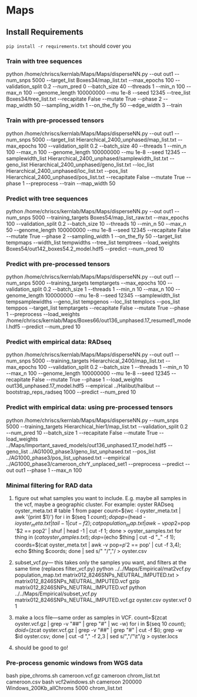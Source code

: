 # Maps

## Install Requirements
`pip install -r requirements.txt` should cover you


### Train with tree sequences
python /home/chriscs/kernlab/Maps/Maps/disperseNN.py --out out1 --num_snps 5000 --target_list Boxes34/map_list.txt --max_epochs 100 --validation_split 0.2 --num_pred 0 --batch_size 40 --threads 1 --min_n 100 --max_n 100 --genome_length 100000000 --mu 1e-8 --seed 12345 --tree_list Boxes34/tree_list.txt --recapitate False --mutate True --phase 2 --map_width 50 --sampling_width 1 --on_the_fly 50 --edge_width 3 --train

### Train with pre-processed tensors
python /home/chriscs/kernlab/Maps/Maps/disperseNN.py --out out1 --num_snps 5000 --target_list Hierarchical_2400_unphased/map_list.txt --max_epochs 100 --validation_split 0.2 --batch_size 40 --threads 1 --min_n 100 --max_n 100 --genome_length 100000000 --mu 1e-8 --seed 12345 --samplewidth_list Hierarchical_2400_unphased/samplewidth_list.txt --geno_list Hierarchical_2400_unphased/geno_list.txt --loc_list Hierarchical_2400_unphased/loc_list.txt --pos_list Hierarchical_2400_unphased/pos_list.txt --recapitate False --mutate True --phase 1 --preprocess --train --map_width 50

### Predict with tree sequences
python /home/chriscs/kernlab/Maps/Maps/disperseNN.py --out out1 --num_snps 5000 --training_targets Boxes54/map_list_raw.txt --max_epochs 100 --validation_split 0.2 --batch_size 10 --threads 10 --min_n 50 --max_n 50 --genome_length 100000000 --mu 1e-8 --seed 12345 --recapitate False --mutate True --phase 2 --sampling_width 1 --on_the_fly 50 --target_list tempmaps --width_list tempwidths --tree_list temptrees --load_weights Boxes54/out142_boxes54.2_model.hdf5 --predict --num_pred 10

### Predict with pre-processed tensors
python /home/chriscs/kernlab/Maps/Maps/disperseNN.py --out out1 --num_snps 5000 --training_targets temptargets --max_epochs 100 --validation_split 0.2 --batch_size 1 --threads 1 --min_n 10 --max_n 100 --genome_length 100000000 --mu 1e-8 --seed 12345 --samplewidth_list tempsamplewidths --geno_list tempgenos --loc_list templocs --pos_list temppos --target_list temptargets --recapitate False --mutate True --phase 1 --preprocess --load_weights /home/chriscs/kernlab/Maps/Boxes66/out136_unphased.17_resumed1_model.hdf5 --predict --num_pred 10

### Predict with empirical data: RADseq
python /home/chriscs/kernlab/Maps/Maps/disperseNN.py --out out1 --num_snps 5000 --training_targets Hierarchical_2400/map_list.txt --max_epochs 100 --validation_split 0.2 --batch_size 1 --threads 1 --min_n 10 --max_n 100 --genome_length 100000000 --mu 1e-8 --seed 12345 --recapitate False --mutate True --phase 1 --load_weights out136_unphased.17_model.hdf5 --empirical ../Halibut/halibut --bootstrap_reps_radseq 1000 --predict --num_pred 10

### Predict with empirical data: using pre-processed tensors
python /home/chriscs/kernlab/Maps/Maps/disperseNN.py --num_snps 5000 --training_targets Hierarchical_hier1/map_list.txt --validation_split 0.2 --num_pred 10 --batch_size 1 --recapitate False --mutate True --load_weights ../Maps/Important_saved_models/out136_unphased.17_model.hdf5 --geno_list ../AG1000_phase3/geno_list_unphased.txt --pos_list ../AG1000_phase3/pos_list_uphased.txt --empirical ../AG1000_phase3/cameroon_chrY_unplaced_set1 --preprocess --predict --out out1 --phase 1 --max_n 100

### Minimal filtering for RAD data
1. figure out what samples you want to include. E.g. maybe all samples in the vcf, maybe a geographic cluster.
   For example: oyster RADseq
   oyster_meta.txt # table 1 from paper
   count=$(wc -l oyster_meta.txt | awk '{print $1}')
   for i in $(seq 1 $count); do pop=$(head -$i oyster_meta.txt | tail -1 | cut -f 2); cat population_map.txt | awk -v pop2=$pop '$2 == pop2' | shuf | head -1 | cut -f 1; done > oyster_samples.txt
   for thing in $(cat oyster_samples.txt); do p=$(echo $thing | cut -d "_" -f 1); coords=$(cat oyster_meta.txt | awk -v pop=$p '$2 == pop' | cut -f 3,4); echo $thing $coords; done | sed s/" "/","/ > oyster.csv

2. subset_vcf.py— this takes only the samples you want, and filters at the same time (replaces filter_vcf.py)
   python ../../Maps/Empirical/mat2vcf.py population_map.txt matrix012_8246SNPs_NEUTRAL_IMPUTED.txt > matrix012_8246SNPs_NEUTRAL_IMPUTED.vcf 
   gzip matrix012_8246SNPs_NEUTRAL_IMPUTED.vcf 
   python ../../Maps/Empirical/subset_vcf.py matrix012_8246SNPs_NEUTRAL_IMPUTED.vcf.gz oyster.csv oyster.vcf 0 1

3. make a locs file—same order as samples in VCF.
   count=$(zcat oyster.vcf.gz | grep -v "##" | grep "#" | wc -w)
   for i in $(seq 10 $count); do id=$(zcat oyster.vcf.gz | grep -v "##" | grep "#" | cut -f $i); grep -w $id oyster.csv; done | cut -d "," -f 2,3 | sed s/","/"\t"/g > oyster.locs

4. should be good to go!

### Pre-process genomic windows from WGS data
bash pipe_chroms.sh cameroon.vcf.gz cameroon chrom_list.txt cameroon.csv
bash vcf2windows.sh cameroon 200000 Windows_200Kb_allChroms 5000 chrom_list.txt
